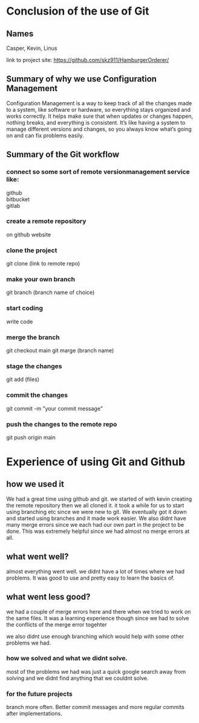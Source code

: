 # Conclusion of the use of Git

## Names

Casper, Kevin, Linus

link to project site: https://github.com/skz911/HamburgerOrderer/

## Summary of why we use Configuration Management

Configuration Management is a way to keep track of all the changes made to a system,
like software or hardware, so everything stays organized and works correctly.
It helps make sure that when updates or changes happen, nothing breaks, 
and everything is consistent. It’s like having a system to manage different versions and changes, 
so you always know what’s going on and can fix problems easily.

## Summary of the Git workflow

### connect so some sort of remote versionmanagement service like:

github  
bitbucket  
gitlab  

### create a remote repository

on github website

### clone the project

git clone (link to remote repo)

### make your own branch

git branch (branch name of choice)

### start coding
write code

### merge the branch

git checkout main
git marge (branch name)

### stage the changes

git add (files)

### commit the changes

git commit -m "your commit message"

### push the changes to the remote repo

git push origin main

# Experience of using Git and Github

## how we used it

We had a great time using github and git. we started of with kevin creating the remote repository then we all cloned it. it took a while for us to start using branching etc since we were new to git. We eventually got it down and started using branches and it made work easier. We also didnt have many merge errors since we each had our own part in the project to be done. This was extremely helpful since we had almost no merge errors at all.


## what went well?

almost everything went well. we didnt have a lot of times where we had problems. It was good to use and pretty easy to learn the basics of.

## what went less good?

we had a couple of merge errors here and there when we tried to work on the same files.
It was a learning experience though since we had to solve the conflicts of the merge error togehter

we also didnt use enough branching which would help with some other problems we had.

### how we solved and what we didnt solve.

most of the problems we had was just a quick google search away from solving and we didnt find anything that we couldnt solve.

### for the future projects

branch more often. Better commit messages and more regular commits after implementations.


